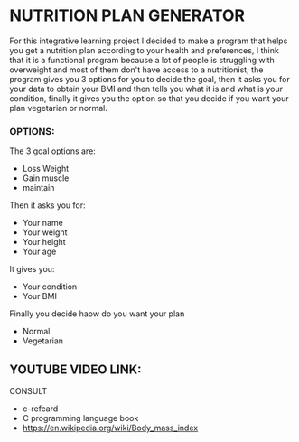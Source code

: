 
#  NUTRITION PLAN GENERATOR
For this integrative learning project I decided to make a program that helps you get a nutrition plan according to your health and preferences, I think that it is a functional program because a lot of people is struggling with overweight and most of them don't have access to a nutritionist; the program gives you 3 options for you to decide the goal, then it asks you for your data to obtain your BMI and then tells you what it is and what is your condition, finally it gives you the option so that you decide if you want your plan vegetarian or normal.
###  OPTIONS:
The 3 goal options are:
  - Loss Weight
  - Gain muscle
  - maintain
  
Then it asks you for:
  - Your name
  - Your weight
  - Your height
  - Your age
 
It gives you:
  - Your condition 
  - Your BMI

Finally you decide haow do you want your plan
  - Normal
  - Vegetarian


## YOUTUBE VIDEO LINK:



CONSULT
- c-refcard
- C programming language book
- https://en.wikipedia.org/wiki/Body_mass_index
